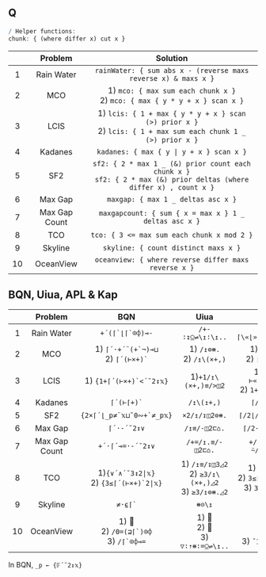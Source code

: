 ## Q

```q
/ Helper functions:
chunk: { (where differ x) cut x }
```

|       |    Problem    |                                                        Solution                                                         |
| :---: | :-----------: | :---------------------------------------------------------------------------------------------------------------------: |
|   1   |  Rain Water   |                             `rainWater: { sum abs x - (reverse maxs reverse x) & maxs x }`                              |
|   2   |      MCO      |                     1) `mco: { max sum each chunk x }` <br> 2) `mco: { max { y * y + x } scan x }`                      |
|   3   |     LCIS      |    1) `lcis: { 1 + max { y * y + x } scan (>) prior x }` <br> 2) `lcis: { 1 + max sum each chunk 1 _ (>) prior x }`     |
|   4   |    Kadanes    |                                        `kadanes: { max { y \| y + x } scan x }`                                         |
|   5   |      SF2      | `sf2: { 2 * max 1 _ (&) prior count each chunk x }` <br> `sf2: { 2 * max (&) prior deltas (where differ x) , count x }` |
|   6   |    Max Gap    |                                           `maxgap: { max 1 _ deltas asc x }`                                            |
|   7   | Max Gap Count |                                  `maxgapcount: { sum { x = max x } 1 _ deltas asc x }`                                  |
|   8   |      TCO      |                                       `tco: { 3 <= max sum each chunk x mod 2 }`                                        |
|   9   |    Skyline    |                                          `skyline: { count distinct maxs x }`                                           |
|  10   |   OceanView   |                                  `oceanview: { where reverse differ maxs reverse x }`                                   |

## BQN, Uiua, APL & Kap

|       |    Problem    |                         BQN                         |                           Uiua                            |                            Kap                            |                         APL                          |
| :---: | :-----------: | :-------------------------------------------------: | :-------------------------------------------------------: | :-------------------------------------------------------: | :--------------------------------------------------: |
|   1   |  Rain Water   |                 `` +´(⌈`⌊⌈`⌾⌽)⊸- ``                 |                     `/+-∶↧⍜⇌\↥∶\↥..`                      |                    `+/⌈\«⌊»(⌈\⍢⌽)«-»⊢`                    |                  `⊢+.-⍨⌈\⌊(⌽⌈\∘⌽)`                   |
|   2   |      MCO      |    1) `` ⌈´·+´¨(+`¬)⊸⊔ `` <br> 2) `` ⌈´(⊢×+)` ``    |               1) `/↥⊜⧻.` <br> 2) `/↥\(×+,)`               |              1) `⌈/≢¨⊂⍨` <br> 2) `⌈/⊢«×»+\`               |               1) 🚫 <br> 2) `⌈/(≢¨⊆⍨)`                |
|   3   |     LCIS      |             1) `` {1+⌈´(⊢×+)`<´˘2↕𝕩} ``             |                    1)`+1/↥\(×+,)≡/>◫2`                    |         1) `1+⌈/⊢«×»+\2</` <br> 2) `1+⌈/≢¨⊂⍨2</`          |            1) 🚫 <br> 2) `{1+⌈/≢¨⊆⍨2</⍵}`             |
|   4   |    Kadanes    |                   `` ⌈´(⊢⌈+)` ``                    |                        `/↥\(↥+,)`                         |                        `⌈/⊢«⌈»+\`                         |                          🚫                           |
|   5   |      SF2      |            `` {2×⌈´⌊_p≠¨𝕩⊔˜0∾+`≠_p𝕩} ``             |                       `×2/↥/↧◫2⊜⧻.`                       |                     `⌈/2⌊/≢¨⊆⍨1,2≠/`                      |                `{2×⌈/2⌊/≢¨⍵⊂⍨1,2≠/⍵}`                |
|   6   |    Max Gap    |                     `⌈´·-´˘2↕∨`                     |                       `/↥≡/-◫2⊏⌂.`                        |                      `⌈/2-⍨/(⊂⍋)⍛⌷`                       |                  `{⌈/2-/(⊂⍤⍒⌷⊢)⍵}`                   |
|   7   | Max Gap Count |                  `+´·⌈´⊸=·-´˘2↕∨`                   |                     `/+=/↥.≡/-◫2⊏⌂.`                      |                    `+/⌈/⍛=⊢2-⍨/(⊂⍋)⍛⌷`                    |               `{+/(⌈/=⊢)2-/(⊂⍤⍒⌷⊢)⍵}`                |
|   8   |      TCO      |  1)`{∨´∧´˘3↕2\|𝕩}` <br> 2) `` {3≤⌈´(⊢×+)`2\|𝕩} ``   | 1) `/↥≡/↧◫3◿2` <br> 2) `≥3/↥\(×+,)◿2` <br> 3) `≥3/↥⊜⧻.◿2` | 1) `∨/3∧/2\|` <br> 2) `3≤⌈/⊢«×»+\2\|` <br> 3) `3≤⌈/≢¨⊂⍨2` |  1) `∨/3∧/2\|⊢` <br> 2) `{3≤⌈/≢¨⊆⍨2\|⍵}` <br> 3) 🚫   |
|   9   |    Skyline    |                     `` ≠·⍷⌈` ``                     |                          `⧻⊝\↥`                           |                          `≢∪⌈\`                           |                      `{≢∪⌈\⍵}`                       |
|  10   |   OceanView   | 1) 🚫 <br> 2) `` /0=(⊒⌈`)⌾⌽ `` <br> 3) `` /⌈`⌾⌽⊸= `` |           1) 🚫 <br> 2) 🚫 <br> 3) `▽∶⇡⧻∶=⍜⇌\↥..`           |            1) 🚫 <br> 2) 🚫 <br> 3) `¯1+⍸⌈\⍢⌽⍛=`            | 1) `{¯1+⍸⌽≠⌈\⌽⍵}` <br> 2) 🚫 <br>  3) `{¯1+⍸⍵=⌽⌈\⌽⍵}` |

In BQN, `_p ← {𝔽´˘2↕𝕩}`
